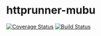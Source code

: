 # httprunner-mubu


[![Coverage Status](https://coveralls.io/repos/github/smellwithsun/httprunner-mubu/badge.svg)](https://coveralls.io/github/smellwithsun/httprunner-mubu)
[![Build Status](https://www.travis-ci.org/smellwithsun/httprunner-mubu.svg?branch=master)](https://www.travis-ci.org/smellwithsun/httprunner-mubu)
